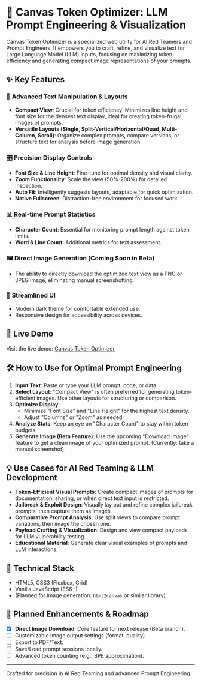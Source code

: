 # 🔧 Canvas Token Optimizer: LLM Prompt Engineering & Visualization

Canvas Token Optimizer is a specialized web utility for AI Red Teamers and Prompt Engineers. It empowers you to craft, refine, and visualize text for Large Language Model (LLM) inputs, focusing on maximizing token efficiency and generating compact image representations of your prompts.

## ✨ Key Features

### 📝 **Advanced Text Manipulation & Layouts**
-   **Compact View**: Crucial for token efficiency! Minimizes line height and font size for the densest text display, ideal for creating token-frugal images of prompts.
-   **Versatile Layouts (Single, Split-Vertical/Horizontal/Quad, Multi-Column, Scroll)**: Organize complex prompts, compare versions, or structure text for analysis before image generation.

### 🎛️ **Precision Display Controls**
-   **Font Size & Line Height**: Fine-tune for optimal density and visual clarity.
-   **Zoom Functionality**: Scale the view (50%-200%) for detailed inspection.
-   **Auto Fit**: Intelligently suggests layouts, adaptable for quick optimization.
-   **Native Fullscreen**: Distraction-free environment for focused work.

### 📊 **Real-time Prompt Statistics**
-   **Character Count**: Essential for monitoring prompt length against token limits.
-   **Word & Line Count**: Additional metrics for text assessment.

### 🖼️ **Direct Image Generation (Coming Soon in Beta)**
-   The ability to directly download the optimized text view as a PNG or JPEG image, eliminating manual screenshotting.

### 🎨 **Streamlined UI**
-   Modern dark theme for comfortable extended use.
-   Responsive design for accessibility across devices.

## 🚀 Live Demo
Visit the live demo: [Canvas Token Optimizer](https://karthidreamr.github.io/Canvas-Token-Optimizer)

## 🛠️ How to Use for Optimal Prompt Engineering

1.  **Input Text**: Paste or type your LLM prompt, code, or data.
2.  **Select Layout**: "Compact View" is often preferred for generating token-efficient images. Use other layouts for structuring or comparison.
3.  **Optimize Display**:
    *   Minimize "Font Size" and "Line Height" for the highest text density.
    *   Adjust "Columns" or "Zoom" as needed.
4.  **Analyze Stats**: Keep an eye on "Character Count" to stay within token budgets.
5.  **Generate Image (Beta Feature)**: Use the upcoming "Download Image" feature to get a clean image of your optimized prompt. (Currently: take a manual screenshot).

## 💡 Use Cases for AI Red Teaming & LLM Development

-   **Token-Efficient Visual Prompts**: Create compact images of prompts for documentation, sharing, or when direct text input is restricted.
-   **Jailbreak & Exploit Design**: Visually lay out and refine complex jailbreak prompts, then capture them as images.
-   **Comparative Prompt Analysis**: Use split views to compare prompt variations, then image the chosen one.
-   **Payload Crafting & Visualization**: Design and view compact payloads for LLM vulnerability testing.
-   **Educational Material**: Generate clear visual examples of prompts and LLM interactions.

## 🔧 Technical Stack
-   HTML5, CSS3 (Flexbox, Grid)
-   Vanilla JavaScript (ES6+)
-   (Planned for image generation: `html2canvas` or similar library)

## 🌟 Planned Enhancements & Roadmap

-   [X] **Direct Image Download**: Core feature for next release (Beta branch).
-   [ ] Customizable image output settings (format, quality).
-   [ ] Export to PDF/Text.
-   [ ] Save/Load prompt sessions locally.
-   [ ] Advanced token counting (e.g., BPE approximation).

---

Crafted for precision in AI Red Teaming and advanced Prompt Engineering.
